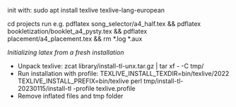 init with:
sudo apt install texlive texlive-lang-european




cd projects
run e.g.
pdflatex song_selector/a4_half.tex && pdflatex bookletization/booklet_a4_pysty.tex && pdflatex placement/a4_placement.tex && rm *.log *.aux

*Initializing latex from a fresh installation*

- Unpack texlive:
	zcat library/install-tl-unx.tar.gz | tar xf - -C tmp/
- Run installation with profile:
	TEXLIVE_INSTALL_TEXDIR=bin/texlive/2022 TEXLIVE_INSTALL_PREFIX=bin/texlive perl tmp/install-tl-20230115/install-tl -profile texlive.profile
- Remove inflated files and tmp folder
